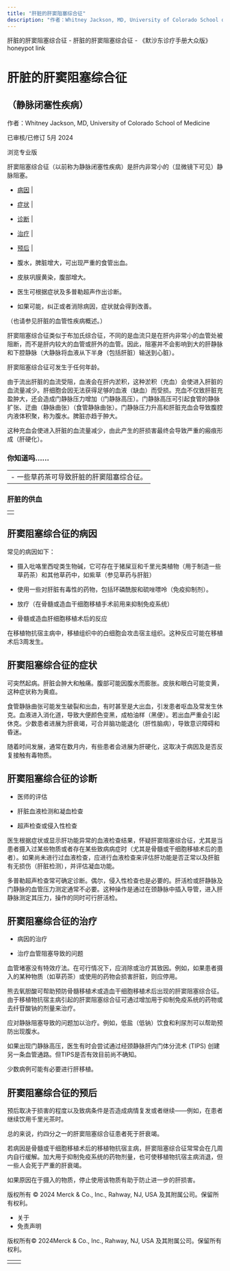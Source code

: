 ```yaml
---
title: "肝脏的肝窦阻塞综合征"
description: "作者：Whitney Jackson, MD, University of Colorado School of Medicine"
---
```


﻿肝脏的肝窦阻塞综合征 \- 肝脏的肝窦阻塞综合征 \- 《默沙东诊疗手册大众版》 honeypot link

# 肝脏的肝窦阻塞综合征

## （静脉闭塞性疾病）

作者：Whitney Jackson, MD, University of Colorado School of Medicine

已审核/已修订 5月 2024

浏览专业版

肝窦阻塞综合征（以前称为静脉闭塞性疾病）是肝内非常小的（显微镜下可见）静脉阻塞。

- [病因](#病因_v760014_zh) \|
- [症状](#症状_v760031_zh) \|
- [诊断](#诊断_v760037_zh) \|
- [治疗](#治疗_v760045_zh) \|
- [预后](#预后_v760041_zh) \|

- 腹水，脾脏增大，可出现严重的食管出血。

- 皮肤巩膜黄染，腹部增大。

- 医生可根据症状及多普勒超声作出诊断。

- 如果可能，纠正或者消除病因，症状就会得到改善。


（也请参见肝脏的血管性疾病概述。）

肝窦阻塞综合征类似于布加氏综合征，不同的是血流只是在肝内非常小的血管处被阻断，而不是肝内较大的血管或肝外的血管。因此，阻塞并不会影响到大的肝静脉和下腔静脉（大静脉将血液从下半身（包括肝脏）输送到心脏）。

肝窦阻塞综合征可发生于任何年龄。

由于流出肝脏的血流受阻，血液会在肝内淤积，这种淤积（充血）会使进入肝脏的血流量减少。肝细胞会因无法获得足够的血液（缺血）而受损。充血不仅致肝脏充盈肿大，还会造成门静脉压力增加（门静脉高压）。门静脉高压可引起食管的静脉扩张、迂曲（静脉曲张）（食管静脉曲张）。门静脉压力升高和肝脏充血会导致腹腔内液体积聚，称为腹水。脾脏亦趋于肿大。

这种充血会使进入肝脏的血流量减少，由此产生的肝损害最终会导致严重的瘢痕形成（肝硬化）。

### 你知道吗……

|     |
| --- |
| - 一些草药茶可导致肝脏的肝窦阻塞综合征。 |

### 肝脏的供血

|     |
| --- |
|  |

## 肝窦阻塞综合征的病因

常见的病因如下：

- 摄入吡咯里西啶类生物碱，它可存在于猪屎豆和千里光类植物（用于制造一些草药茶）和其他草药中，如紫草（参见草药与肝脏）

- 使用一些对肝脏有毒性的药物，包括环磷酰胺和硫唑嘌呤（免疫抑制剂）。

- 放疗（在骨髓或造血干细胞移植手术前用来抑制免疫系统）

- 骨髓或造血肝细胞移植术后的反应


在移植物抗宿主病中，移植组织中的白细胞会攻击宿主组织。这种反应可能在移植术后3周发生。

## 肝窦阻塞综合征的症状

可突然起病。肝脏会肿大和触痛。腹部可能因腹水而膨胀。皮肤和眼白可能变黄，这种症状称为黄疸。

食管静脉曲张可能发生破裂和出血，有时甚至是大出血，引发患者呕血及常发生休克。血液进入消化道，导致大便颜色变黑，成柏油样（黑便）。若出血严重会引起休克。少数患者进展为肝衰竭，可合并脑功能退化（肝性脑病），导致意识障碍和昏迷。

随着时间发展，通常在数月内，有些患者会进展为肝硬化，这取决于病因及是否反复接触有毒物质。

## 肝窦阻塞综合征的诊断

- 医师的评估

- 肝脏血液检测和凝血检查

- 超声检查或侵入性检查


医生根据症状或显示肝功能异常的血液检查结果，怀疑肝窦阻塞综合征，尤其是当患者摄入过某些物质或者存在某些致病病症时（尤其是骨髓或干细胞移植术后的患者）。如果尚未进行过血液检查，应进行血液检查来评估肝功能是否正常以及肝脏有无损伤（肝脏检测），并评估凝血功能。

多普勒超声检查常可确定诊断。偶尔，侵入性检查也是必要的。肝活检或肝静脉及门静脉的血管压力测定通常不必要。这种操作是通过在颈静脉中插入导管，进入肝静脉测定其压力，操作的同时可行肝活检。

## 肝窦阻塞综合征的治疗

- 病因的治疗

- 治疗血管阻塞导致的问题


血管堵塞没有特效疗法。在可行情况下，应消除或治疗其致因。例如，如果患者摄入的某种物质（如草药茶）或使用的药物会损害肝脏，则应停用。

熊去氧胆酸可帮助预防骨髓移植术或造血干细胞移植术后出现的肝窦阻塞综合征。由于移植物抗宿主病引起的肝窦阻塞综合征可通过增加用于抑制免疫系统的药物或去纤苷酸钠的剂量来治疗。

应对静脉阻塞导致的问题加以治疗。例如，低盐（低钠）饮食和利尿剂可以帮助预防出现腹水。

如果出现门静脉高压，医生有时会尝试通过经颈静脉肝内门体分流术 (TIPS) 创建另一条血管通路。但TIPS是否有效目前尚不确知。

少数病例可能有必要进行肝移植。

## 肝窦阻塞综合征的预后

预后取决于损害的程度以及致病条件是否造成病情复发或者继续——例如，在患者继续饮用千里光茶时。

总的来说，约四分之一的肝窦阻塞综合征患者死于肝衰竭。

若病因是骨髓或干细胞移植术后的移植物抗宿主病，肝窦阻塞综合征常常会在几周内自行缓解。加大用于抑制免疫系统的药物剂量，也可使移植物抗宿主病消退，但一些人会死于严重的肝衰竭。

如果原因在于摄入的物质，停止使用该物质有助于防止进一步的肝损害。



版权所有 © 2024
Merck & Co., Inc., Rahway, NJ, USA 及其附属公司。保留所有权利。

- 关于
- 免责声明

版权所有© 2024Merck & Co., Inc., Rahway, NJ, USA 及其附属公司。保留所有权利。

|     |     |
| --- | --- |
|  |  |